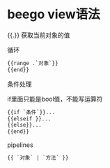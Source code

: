 # beego view语法

{{.}} 获取当前对象的值



循环

```html
{{range .`对象`}}
{{end}}
```



条件处理

if里面只能是bool值，不能写运算符

```html
{{if `条件`}}...
{{elseif }}...
{{else}}...
{{end}}
```



pipelines

```html
{{ `对象` | `方法` }}
```



